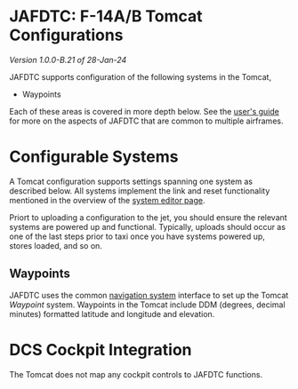 # JAFDTC: F-14A/B Tomcat Configurations

*Version 1.0.0-B.21 of 28-Jan-24*

JAFDTC supports configuration of the following systems in the Tomcat,

* Waypoints

Each of these areas is covered in more depth below. See the
[user's guide](https://github.com/51st-Vfw/JAFDTC/tree/master/doc)
for more on the aspects of JAFDTC that are common to multiple airframes.

# Configurable Systems

A Tomcat configuration supports settings spanning one system as described below. All systems
implement the link and reset functionality mentioned in the overview of the
[system editor page](https://github.com/51st-Vfw/JAFDTC/tree/master/doc/README.md#system-editor-page).

Priort to uploading a configuration to the jet, you should ensure the relevant systems are
powered up and functional. Typically, uploads should occur as one of the last steps prior to
taxi once you have systems powered up, stores loaded, and so on.

## Waypoints

JAFDTC uses the common
[navigation system](https://github.com/51st-Vfw/JAFDTC/tree/master/doc/README.md#navigation-system-editors)
interface to set up the Tomcat *Waypoint* system. Waypoints in the Tomcat include DDM (degrees,
decimal minutes) formatted latitude and longitude and elevation.

# DCS Cockpit Integration

The Tomcat does not map any cockpit controls to JAFDTC functions.